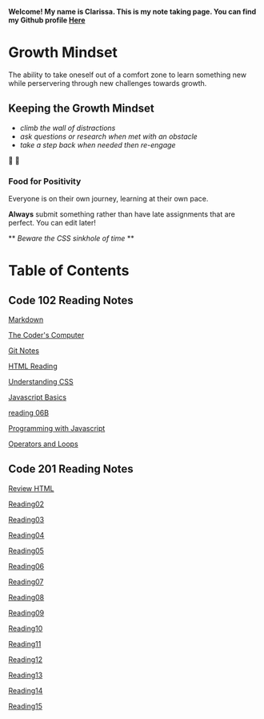 **Welcome! My name is Clarissa. This is my note taking page. You can find my Github profile [Here](https://github.com/yoshiontheloose)**

# Growth Mindset 

The ability to take oneself out of a comfort zone to learn something new while perservering through new challenges towards growth.
 
## Keeping the Growth Mindset
 
* _climb the wall of distractions_  
* _ask questions or research when met with an obstacle_
* _take a step back when needed then re-engage_
  
:partying_face:	:partying_face:	

### Food for Positivity
Everyone is on their own journey, learning at their own pace. 

**Always** submit something rather than have late assignments that are perfect. You can edit later!

** _Beware the CSS sinkhole of time_ **

# Table of Contents

## Code 102 Reading Notes
 
 [Markdown](https://yoshiontheloose.github.io/reading-notes/markdown)
 
 [The Coder's Computer](https://yoshiontheloose.github.io/reading-notes/the-coders-computer)
 
 [Git Notes](https://yoshiontheloose.github.io/reading-notes/git-notes)

 [HTML Reading](reading04.md)

 [Understanding CSS](reading05.md)

 [Javascript Basics](reading06A.md)

 [reading 06B](reading06B.md)

 [Programming with Javascript](reading07.md)

 [Operators and Loops](reading08.md)


 ## Code 201 Reading Notes

 [Review HTML ](reading04.md)
 
 [Reading02]()
 
 [Reading03]()
 
 [Reading04]()
 
 [Reading05]()
 
 [Reading06]()
 
 [Reading07]()
 
 [Reading08]()
 
 [Reading09]()
 
 [Reading10]()
 
 [Reading11]()
 
 [Reading12]()
 
 [Reading13]()
 
 [Reading14]()
 
 [Reading15]()
